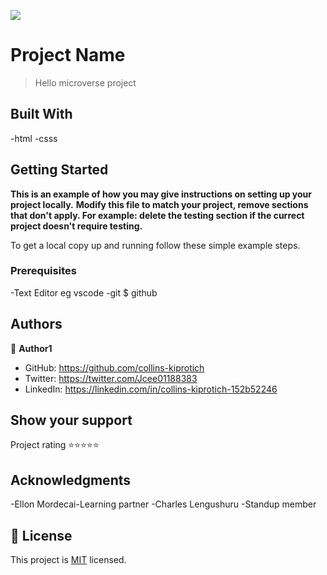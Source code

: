 ![](https://img.shields.io/badge/Microverse-blueviolet)

# Project Name

> Hello microverse project


## Built With
-html
-csss

## Getting Started

**This is an example of how you may give instructions on setting up your project locally.**
**Modify this file to match your project, remove sections that don't apply. For example: delete the testing section if the currect project doesn't require testing.**


To get a local copy up and running follow these simple example steps.

### Prerequisites
-Text Editor eg vscode
-git $ github


## Authors

👤 **Author1**

- GitHub: https://github.com/collins-kiprotich
- Twitter: https://twitter.com/Jcee01188383
- LinkedIn: https://linkedin.com/in/collins-kiprotich-152b52246


## Show your support

Project rating ⭐️⭐️⭐️⭐️⭐️

## Acknowledgments
-Ellon Mordecai-Learning partner
-Charles Lengushuru -Standup member


## 📝 License

This project is [MIT](./LICENSE) licensed.
